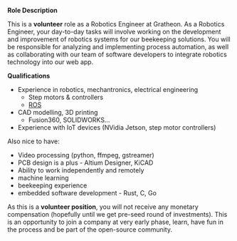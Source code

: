 **Role Description**

This is a **volunteer** role as a Robotics Engineer at Gratheon. As a Robotics Engineer, your day-to-day tasks will involve working on the development and improvement of robotics systems for our beekeeping solutions. You will be responsible for analyzing and implementing process automation, as well as collaborating with our team of software developers to integrate robotics technology into our web app.

**Qualifications**

- Experience in robotics, mechantronics, electrical engineering
    - Step motors & controllers
    - [ROS](https://www.ros.org/)
- CAD modelling, 3D printing
    - Fusion360, SOLIDWORKS…
- Experience with IoT devices (NVidia Jetson, step motor controllers)

Also nice to have:

- Video processing (python, ffmpeg, gstreamer)
- PCB design is a plus - Altium Designer, KiCAD
- Ability to work independently and remotely
- machine learning
- beekeeping experience
- embedded software development - Rust, C, Go

As this is a **volunteer position**, you will not receive any monetary compensation (hopefully until we get pre-seed round of investments). This is an opportunity to join a company at very early phase, learn, have fun in the process and be part of the open-source community.